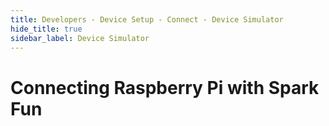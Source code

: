 ```yaml
---
title: Developers - Device Setup - Connect - Device Simulator
hide_title: true
sidebar_label: Device Simulator
---
```


# Connecting Raspberry Pi with Spark Fun
